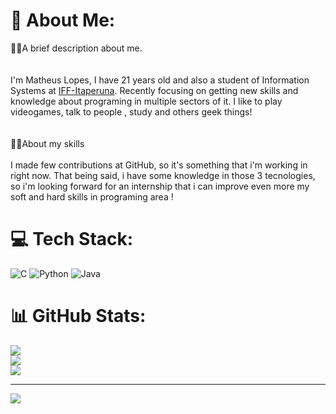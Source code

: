 # 💫 About Me:
 🐱‍👤A brief description about me.<br><br><br> I'm Matheus Lopes, I have 21 years old and also  a student of Information Systems at [IFF-Itaperuna](https://portal1.iff.edu.br/nossos-campi/itaperuna). Recently focusing on getting new skills and knowledge about programing in multiple sectors of it. I like to play videogames, talk to people , study and others geek things!<br><br><br> 🐱‍🏍About my skills <br><br>I made few contributions at GitHub, so it's something that i'm working in right now. That being said, i have some knowledge in those 3 tecnologies, so i'm looking forward for an internship that i can improve even more my soft and hard skills in programing area ! 


# 💻 Tech Stack:
![C](https://img.shields.io/badge/c-%2300599C.svg?style=for-the-badge&logo=c&logoColor=white) ![Python](https://img.shields.io/badge/python-3670A0?style=for-the-badge&logo=python&logoColor=ffdd54) ![Java](https://img.shields.io/badge/java-%23ED8B00.svg?style=for-the-badge&logo=openjdk&logoColor=white)
# 📊 GitHub Stats:
![](https://github-readme-stats.vercel.app/api?username=Apolinholol&theme=radical&hide_border=false&include_all_commits=false&count_private=false)<br/>
![](https://github-readme-streak-stats.herokuapp.com/?user=Apolinholol&theme=radical&hide_border=false)<br/>
![](https://github-readme-stats.vercel.app/api/top-langs/?username=Apolinholol&theme=radical&hide_border=false&include_all_commits=false&count_private=false&layout=compact)


---
[![](https://visitcount.itsvg.in/api?id=Apolinholol&icon=2&color=12)](https://visitcount.itsvg.in)

<!-- Proudly created with GPRM ( https://gprm.itsvg.in ) -->
